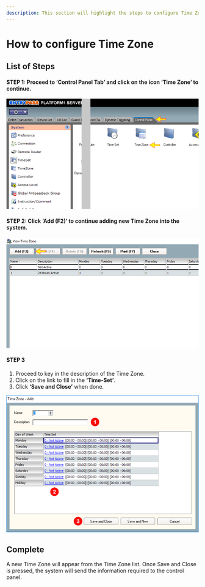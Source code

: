 ```yaml
---
description: This section will highlight the steps to configure Time Zone feature.
---
```


# How to configure Time Zone

## List of Steps

#### STEP 1: Proceed to **‘Control Panel Tab’** and click on the icon **‘Time Zone’** to continue.

![](../.gitbook/assets/untitled1%20%283%29.png)



#### STEP 2: Click **‘Add \(F2\)’** to continue adding new Time Zone into the system.

![](../.gitbook/assets/untitled2a%20%286%29.png)



#### STEP 3

1. Proceed to key in the description of the Time Zone. 
2. Click on the link to fill in the **‘Time-Set’**. 
3. Click **‘Save and Close’** when done.

![](../.gitbook/assets/untitled3a.png)



## Complete

A new Time Zone will appear from the Time Zone list. Once Save and Close is pressed, the system will send the information required to the control panel.

